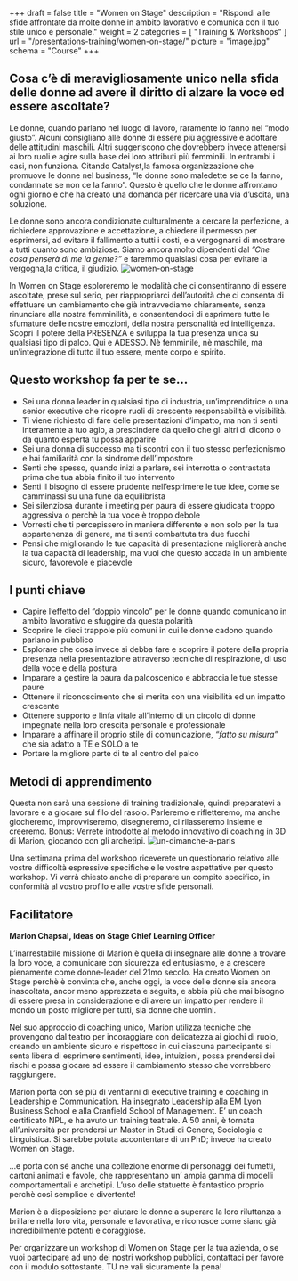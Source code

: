 +++
draft		= false
title		= "Women on Stage"
description = "Rispondi alle sfide affrontate da molte donne in ambito lavorativo e comunica con il tuo stile unico e personale."
weight		= 2
categories	= [ "Training & Workshops" ]
url	 		= "/presentations-training/women-on-stage/"
picture		= "image.jpg"
schema		= "Course"
+++

## Cosa c’è di meravigliosamente unico nella sfida delle donne ad avere il diritto di alzare la voce ed essere ascoltate?

Le donne, quando parlano nel luogo di lavoro, raramente lo fanno nel “modo giusto”. Alcuni consigliano alle donne di essere più aggressive e adottare delle attitudini maschili. Altri suggeriscono che dovrebbero invece attenersi ai loro ruoli e agire sulla base dei loro attributi più femminili. In entrambi i casi, non funziona. Citando Catalyst,la famosa organizzazione che promuove le donne nel business, “le donne sono maledette se ce la fanno, condannate se non ce la fanno”. Questo è quello che le donne affrontano ogni giorno e che ha creato una domanda per ricercare una via d’uscita, una soluzione. 

Le donne sono ancora condizionate culturalmente a cercare la perfezione, a richiedere approvazione e accettazione, a chiedere il permesso per esprimersi, ad evitare il fallimento a tutti i costi, e a vergognarsi di mostrare a tutti quanto sono ambiziose. 
Siamo ancora molto dipendenti dal *”Che cosa penserà di me la gente?”* e faremmo qualsiasi cosa per evitare la vergogna,la critica, il giudizio. 
![women-on-stage][pic1]

In Women on Stage esploreremo le modalità che ci consentiranno di essere ascoltate, prese sul serio, per riappropriarci dell’autorità che ci consenta di effettuare un cambiamento che già intravvediamo chiaramente, senza rinunciare alla nostra femminilità, e consentendoci di esprimere tutte le sfumature delle nostre emozioni, della nostra personalità ed intelligenza.
Scopri il potere della PRESENZA e sviluppa la tua presenza unica su qualsiasi tipo di palco. Qui e ADESSO. Nè femminile, nè maschile, ma un’integrazione di tutto il tuo essere, mente corpo e spirito. 

## Questo workshop fa per te se…

* Sei una donna leader in qualsiasi tipo di industria, un’imprenditrice o una senior executive che ricopre ruoli di crescente responsabilità e visibilità. 
* Ti viene richiesto di fare delle presentazioni d’impatto, ma non ti senti interamente a tuo agio, a prescindere da quello che gli altri di dicono o da quanto esperta tu possa apparire
* Sei una donna di successo ma ti scontri con il tuo stesso perfezionismo e hai familiarità con la sindrome dell’impostore
* Senti che spesso, quando inizi a parlare, sei interrotta o contrastata prima che tua abbia finito il tuo intervento
* Senti il bisogno di essere prudente nell’esprimere le tue idee, come se camminassi su una fune da equilibrista
* Sei silenziosa durante i meeting per paura di essere giudicata troppo aggressiva o perchè la tua voce è troppo debole 
* Vorresti che ti percepissero in maniera differente e non solo per la tua appartenenza di genere, ma ti senti combattuta tra due fuochi
* Pensi che migliorando le tue capacità di presentazione migliorerà anche la tua capacità di leadership, ma vuoi che questo accada in un ambiente sicuro, favorevole e piacevole

## I punti chiave

* Capire l’effetto del “doppio vincolo” per le donne quando comunicano in ambito lavorativo e sfuggire da questa polarità
* Scoprire le dieci trappole più comuni in cui le donne cadono quando parlano in pubblico
* Esplorare che cosa invece si debba fare e scoprire il potere della propria presenza nella presentazione attraverso tecniche di respirazione, di uso della voce e della postura
* Imparare a gestire la paura da palcoscenico e abbraccia le tue stesse paure 
* Ottenere il riconoscimento che si merita con una visibilità ed un impatto crescente
* Ottenere supporto e linfa vitale all’interno di un circolo di donne impegnate nella loro crescita personale e professionale 
* Imparare a affinare il proprio stile di comunicazione, *“fatto su misura”* che sia adatto a TE e SOLO a te
* Portare la migliore parte di te al centro del palco

## Metodi di apprendimento

Questa non sarà una sessione di training tradizionale, quindi preparatevi a lavorare e a giocare sul filo del rasoio. Parleremo e rifletteremo, ma anche giocheremo, improvviseremo, disegneremo, ci rilasseremo insieme e creeremo. Bonus: Verrete introdotte al metodo innovativo di coaching in 3D di Marion, giocando con gli archetipi. 
![un-dimanche-a-paris][pic2]

Una settimana prima del workshop riceverete un questionario relativo alle vostre difficoltà espressive specifiche e le vostre aspettative per questo workshop. Vi verrà chiesto anche di preparare un compito specifico, in conformità al vostro profilo e alle vostre sfide personali.

## Facilitatore

**Marion Chapsal, Ideas on Stage Chief Learning Officer**

L’inarrestabile missione di Marion è quella di insegnare alle donne a trovare la loro voce, a comunicare con sicurezza ed entusiasmo, e a crescere pienamente come donne-leader del 21mo secolo. Ha creato Women on Stage perchè è convinta che, anche oggi, la voce delle donne sia ancora inascoltata, ancor meno apprezzata e seguita, e abbia più che mai bisogno di essere presa in considerazione e di avere un impatto per rendere il mondo un posto migliore per tutti, sia donne che uomini. 

Nel suo approccio di coaching unico, Marion utilizza tecniche che provengono dal teatro per incoraggiare con delicatezza ai giochi di ruolo, creando un ambiente sicuro e rispettoso in cui ciascuna partecipante si senta libera di esprimere sentimenti, idee, intuizioni, possa prendersi dei rischi e possa giocare ad essere il cambiamento stesso che vorrebbero raggiungere. 

Marion porta con sé più di vent’anni di executive training e coaching in Leadership e Communication. Ha insegnato Leadership alla EM Lyon Business School e alla Cranfield School of Management. E’ un coach certificato NPL, e ha avuto un training teatrale. A 50 anni, è tornata all’università per prendersi un Master in Studi di Genere, Sociologia e Linguistica. Si sarebbe potuta accontentare di un PhD; invece ha creato Women on Stage. 

…e porta con sé anche una collezione enorme di personaggi dei fumetti, cartoni animati e favole, che rappresentano un’ ampia gamma di modelli comportamentali e archetipi. L’uso delle statuette è fantastico proprio perchè così semplice e divertente!

Marion è a disposizione per aiutare le donne a superare la loro riluttanza a brillare nella loro vita, personale e lavorativa, e riconosce come siano già incredibilmente potenti e  coraggiose.

Per organizzare un workshop di Women on Stage per la tua azienda, o se vuoi partecipare ad uno dei nostri workshop pubblici, contattaci per favore con il modulo sottostante. TU ne vali sicuramente la pena!

[pic1]: /pictures/training-workshops/women-on-stage/Confident-and-grounded.woman-at-work.jpg
[pic2]: /pictures/training-workshops/women-on-stage/un-dimanche-a-paris.jpg